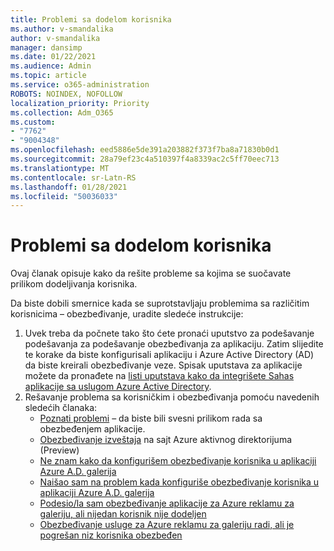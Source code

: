 ```yaml
---
title: Problemi sa dodelom korisnika
ms.author: v-smandalika
author: v-smandalika
manager: dansimp
ms.date: 01/22/2021
ms.audience: Admin
ms.topic: article
ms.service: o365-administration
ROBOTS: NOINDEX, NOFOLLOW
localization_priority: Priority
ms.collection: Adm_O365
ms.custom:
- "7762"
- "9004348"
ms.openlocfilehash: eed5886e5de391a203882f373f7ba8a71830b0d1
ms.sourcegitcommit: 28a79ef23c4a510397f4a8339ac2c5ff70eec713
ms.translationtype: MT
ms.contentlocale: sr-Latn-RS
ms.lasthandoff: 01/28/2021
ms.locfileid: "50036033"
---
```

# <a name="user-provisioning-issues"></a>Problemi sa dodelom korisnika

Ovaj članak opisuje kako da rešite probleme sa kojima se suočavate prilikom dodeljivanja korisnika.

Da biste dobili smernice kada se suprotstavljaju problemima sa različitim korisnicima – obezbeđivanje, uradite sledeće instrukcije:

1. Uvek treba da počnete tako što ćete pronaći uputstvo za podešavanje podešavanja za podešavanje obezbeđivanja za aplikaciju. Zatim slijedite te korake da biste konfigurisali aplikaciju i Azure Active Directory (AD) da biste kreirali obezbeđivanje veze. Spisak uputstava za aplikacije možete da pronađete na [listi uputstava kako da integrišete Sahas aplikacije sa uslugom Azure Active Directory](https://docs.microsoft.com/azure/active-directory/saas-apps/tutorial-list).
2. Rešavanje problema sa korisničkim i obezbeđivanja pomoću navedenih sledećih članaka:
    - [Poznati problemi](https://docs.microsoft.com/azure/active-directory/app-provisioning/known-issues) – da biste bili svesni prilikom rada sa obezbeđenjem aplikacije.
    - [Obezbeđivanje izveštaja](https://docs.microsoft.com/azure/active-directory/reports-monitoring/concept-provisioning-logs) na sajt Azure aktivnog direktorijuma (Preview)
    - [Ne znam kako da konfigurišem obezbeđivanje korisnika u aplikaciji Azure A.D. galerija](https://docs.microsoft.com/azure/active-directory/app-provisioning/configure-automatic-user-provisioning-portal) 
    - [Naišao sam na problem kada konfiguriše obezbeđivanje korisnika u aplikaciji Azure A.D. galerija](https://docs.microsoft.com/azure/active-directory/app-provisioning/application-provisioning-config-problem) 
    - [Podesio/la sam obezbeđivanje aplikacije za Azure reklamu za galeriju, ali nijedan korisnik nije dodeljen](https://docs.microsoft.com/azure/active-directory/app-provisioning/application-provisioning-config-problem-no-users-provisioned) 
    - [Obezbeđivanje usluge za Azure reklamu za galeriju radi, ali je pogrešan niz korisnika obezbeđen](https://docs.microsoft.com/azure/active-directory/manage-apps/add-application-portal-assign-users)





